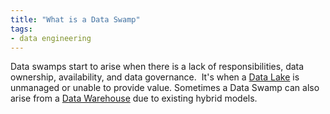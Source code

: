```yaml
---
title: "What is a Data Swamp"
tags:
- data engineering
---
```

Data swamps start to arise when there is a lack of responsibilities, data ownership, availability, and data governance.  It's when a [Data Lake](term/Data%20Lake.md) is unmanaged or unable to provide value. Sometimes a Data Swamp can also arise from a [Data Warehouse](term/Data%20Warehouse.md) due to existing hybrid models.